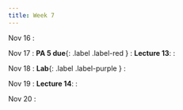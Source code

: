 ```yaml
---
title: Week 7
---
```

Nov 16
: [](#)

Nov 17
: **PA 5 due**{: .label .label-red } 
: **Lecture 13**:
: [](#)

Nov 18
:  **Lab**{: .label .label-purple } 
: [](#)

Nov 19
: **Lecture 14**:
: [](#)

Nov 20
: [](#)

